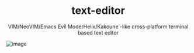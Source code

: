 <div align="center">

# text-editor

VIM/NeoVIM/Emacs Evil Mode/Helix/Kakoune -like cross-platform terminal based text editor

</div>

![image](https://github.com/user-attachments/assets/76125b4c-1795-4a58-a3bd-ea58ffbc4408)
